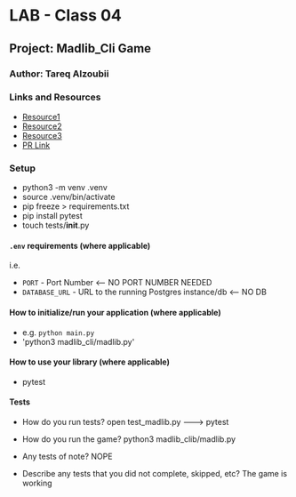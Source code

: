 # LAB - Class 04

## Project: Madlib_Cli Game

### Author: Tareq Alzoubii

### Links and Resources

- [Resource1](https://www.w3schools.com/python/ref_string_format.asp)
- [Resource2](https://realpython.com/python-kwargs-and-args/#unpacking-with-the-asterisk-operators)
- [Resource3](https://docs.python.org/3/library/re.html)
- [PR Link](https://github.com/tareqzoubii/madlib-cli/pull/2)

### Setup
- python3 -m venv .venv
- source .venv/bin/activate
- pip freeze > requirements.txt
- pip install pytest
- touch tests/__init__.py 

#### `.env` requirements (where applicable)

i.e.

- `PORT` - Port Number <-- NO PORT NUMBER NEEDED
- `DATABASE_URL` - URL to the running Postgres instance/db <-- NO DB

#### How to initialize/run your application (where applicable)

- e.g. `python main.py`
- 'python3 madlib_cli/madlib.py'

#### How to use your library (where applicable)
- pytest

#### Tests

- How do you run tests?
 open test_madlib.py ---> pytest

- How do you run the game?
python3 madlib_clib/madlib.py

- Any tests of note? NOPE

- Describe any tests that you did not complete, skipped, etc? The game is working
